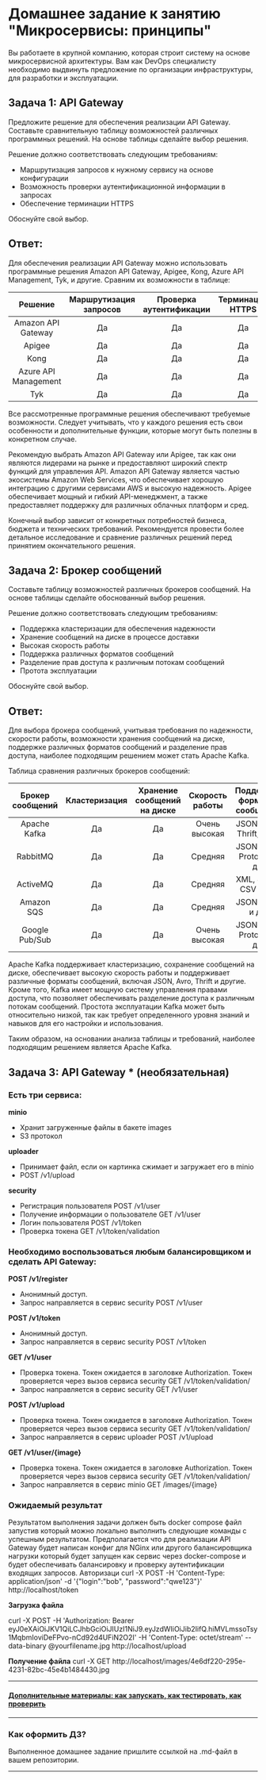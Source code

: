 
# Домашнее задание к занятию "Микросервисы: принципы"

Вы работаете в крупной компанию, которая строит систему на основе микросервисной архитектуры.
Вам как DevOps специалисту необходимо выдвинуть предложение по организации инфраструктуры, для разработки и эксплуатации.

## Задача 1: API Gateway 

Предложите решение для обеспечения реализации API Gateway. Составьте сравнительную таблицу возможностей различных программных решений. На основе таблицы сделайте выбор решения.

Решение должно соответствовать следующим требованиям:
- Маршрутизация запросов к нужному сервису на основе конфигурации
- Возможность проверки аутентификационной информации в запросах
- Обеспечение терминации HTTPS

Обоснуйте свой выбор.

## Ответ:

Для обеспечения реализации API Gateway можно использовать программные решения Amazon API Gateway, Apigee, Kong, Azure API Management, Tyk, и другие. Сравним их возможности в таблице:

| Решение | Маршрутизация запросов | Проверка аутентификации | Терминация HTTPS |
|:---:|:---:|:---:|:---:|
| Amazon API Gateway | Да | Да | Да |
|Apigee | Да | Да | Да |
|Kong | Да | Да | Да |
|Azure API Management | Да | Да | Да |
|Tyk | Да | Да | Да |

Все рассмотренные программные решения обеспечивают требуемые возможности. Следует учитывать, что у каждого решения есть свои особенности и дополнительные функции, которые могут быть полезны в конкретном случае.

Рекомендую выбрать Amazon API Gateway или Apigee, так как они являются лидерами на рынке и предоставляют широкий спектр функций для управления API. Amazon API Gateway является частью экосистемы Amazon Web Services, что обеспечивает хорошую интеграцию с другими сервисами AWS и высокую надежность. Apigee обеспечивает мощный и гибкий API-менеджмент, а также предоставляет поддержку для различных облачных платформ и сред.

Конечный выбор зависит от конкретных потребностей бизнеса, бюджета и технических требований. Рекомендуется провести более детальное исследование и сравнение различных решений перед принятием окончательного решения.

## Задача 2: Брокер сообщений

Составьте таблицу возможностей различных брокеров сообщений. На основе таблицы сделайте обоснованный выбор решения.

Решение должно соответствовать следующим требованиям:
- Поддержка кластеризации для обеспечения надежности
- Хранение сообщений на диске в процессе доставки
- Высокая скорость работы
- Поддержка различных форматов сообщений
- Разделение прав доступа к различным потокам сообщений
- Протота эксплуатации

Обоснуйте свой выбор.

## Ответ:

Для выбора брокера сообщений, учитывая требования по надежности, скорости работы, возможности хранения сообщений на диске, поддержке различных форматов сообщений и разделение прав доступа, наиболее подходящим решением может стать Apache Kafka.

Таблица сравнения различных брокеров сообщений:

| Брокер сообщений | Кластеризация | Хранение сообщений на диске | Скорость работы | Поддержка форматов сообщений | Разделение прав доступа | Простота эксплуатации |
|:---:|:---:|:---:|:---:|:---:|:---:|:---:|
| Apache Kafka | Да | Да | Очень высокая | JSON, Avro, Thrift, и др. | Да | Нет |
| RabbitMQ | Да | Да | Средняя | JSON, XML, Protobuf и др. | Да | Да |
| ActiveMQ | Да | Да | Средняя | XML, JSON, CSV и др. | Да | Да |
| Amazon SQS | Да | Да | Средняя | JSON, XML, и др. | Да | Да |
| Google Pub/Sub | Да | Да | Очень высокая | JSON, XML, Protobuf и др. | Да | Нет |

Apache Kafka поддерживает кластеризацию, сохранение сообщений на диске, обеспечивает высокую скорость работы и поддерживает различные форматы сообщений, включая JSON, Avro, Thrift и другие. Кроме того, Kafka имеет мощную систему управления правами доступа, что позволяет обеспечивать разделение доступа к различным потокам сообщений. Простота эксплуатации Kafka может быть относительно низкой, так как требует определенного уровня знаний и навыков для его настройки и использования.

Таким образом, на основании анализа таблицы и требований, наиболее подходящим решением является Apache Kafka.

## Задача 3: API Gateway * (необязательная)

### Есть три сервиса:

**minio**
- Хранит загруженные файлы в бакете images
- S3 протокол

**uploader**
- Принимает файл, если он картинка сжимает и загружает его в minio
- POST /v1/upload

**security**
- Регистрация пользователя POST /v1/user
- Получение информации о пользователе GET /v1/user
- Логин пользователя POST /v1/token
- Проверка токена GET /v1/token/validation

### Необходимо воспользоваться любым балансировщиком и сделать API Gateway:

**POST /v1/register**
- Анонимный доступ.
- Запрос направляется в сервис security POST /v1/user

**POST /v1/token**
- Анонимный доступ.
- Запрос направляется в сервис security POST /v1/token

**GET /v1/user**
- Проверка токена. Токен ожидается в заголовке Authorization. Токен проверяется через вызов сервиса security GET /v1/token/validation/
- Запрос направляется в сервис security GET /v1/user

**POST /v1/upload**
- Проверка токена. Токен ожидается в заголовке Authorization. Токен проверяется через вызов сервиса security GET /v1/token/validation/
- Запрос направляется в сервис uploader POST /v1/upload

**GET /v1/user/{image}**
- Проверка токена. Токен ожидается в заголовке Authorization. Токен проверяется через вызов сервиса security GET /v1/token/validation/
- Запрос направляется в сервис minio  GET /images/{image}

### Ожидаемый результат

Результатом выполнения задачи должен быть docker compose файл запустив который можно локально выполнить следующие команды с успешным результатом.
Предполагается что для реализации API Gateway будет написан конфиг для NGinx или другого балансировщика нагрузки который будет запущен как сервис через docker-compose и будет обеспечивать балансировку и проверку аутентификации входящих запросов.
Авторизаци
curl -X POST -H 'Content-Type: application/json' -d '{"login":"bob", "password":"qwe123"}' http://localhost/token

**Загрузка файла**

curl -X POST -H 'Authorization: Bearer eyJ0eXAiOiJKV1QiLCJhbGciOiJIUzI1NiJ9.eyJzdWIiOiJib2IifQ.hiMVLmssoTsy1MqbmIoviDeFPvo-nCd92d4UFiN2O2I' -H 'Content-Type: octet/stream' --data-binary @yourfilename.jpg http://localhost/upload

**Получение файла**
curl -X GET http://localhost/images/4e6df220-295e-4231-82bc-45e4b1484430.jpg

---

#### [Дополнительные материалы: как запускать, как тестировать, как проверить](https://github.com/netology-code/devkub-homeworks/tree/main/11-microservices-02-principles)

---

### Как оформить ДЗ?

Выполненное домашнее задание пришлите ссылкой на .md-файл в вашем репозитории.

---

